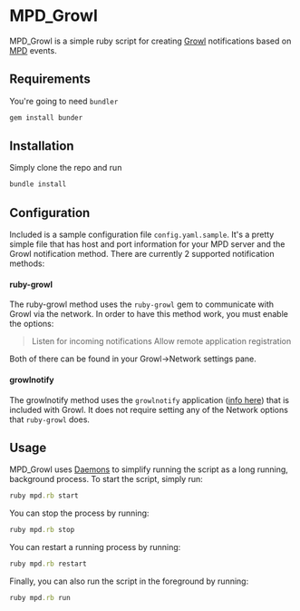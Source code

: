 # MPD_Growl

MPD_Growl is a simple ruby script for creating [Growl](http://growl.info/) notifications based on [MPD](http://sourceforge.net/projects/musicpd/) events.

## Requirements
You're going to need ```bundler```

```ruby
gem install bunder
```
## Installation
Simply clone the repo and run

```ruby
bundle install
```

## Configuration
Included is a sample configuration file ```config.yaml.sample```. It's a pretty simple file that has host and port information for your MPD server and the Growl notification method. There are currently 2 supported notification methods:

#### ruby-growl
The ruby-growl method uses the ```ruby-growl``` gem to communicate with Growl via the network. In order to have this method work, you must enable the options:

>Listen for incoming notifications
>Allow remote application registration

Both of there can be found in your Growl->Network settings pane.


#### growlnotify
The growlnotify method uses the ```growlnotify``` application ([info here](http://growl.info/extras.php)) that is included with Growl. It does not require setting any of the Network options that ```ruby-growl``` does.

## Usage
MPD_Growl uses [Daemons](http://daemons.rubyforge.org/) to simplify running the script as a long running, background process. To start the script, simply run:

```ruby
ruby mpd.rb start
```

You can stop the process by running:

```ruby
ruby mpd.rb stop
```

You can restart a running process by running:

```ruby
ruby mpd.rb restart
```

Finally, you can also run the script in the foreground by running:

```ruby
ruby mpd.rb run
```
